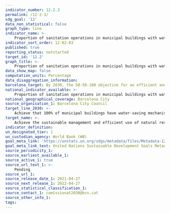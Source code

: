 ```yaml
---
indicator_number: 12.2.3
permalink: /12-2-3/
sdg_goal: '12'
data_non_statistical: false
graph_type: line
indicator_name: >-
    Proportion of sanitation operations in municipal buildings with water-saving mechanisms 
indicator_sort_order: 12-02-03
published: true
reporting_status: notstarted
target_id: '12.2'
graph_title: >-
    Proportion of sanitation operations in municipal buildings with water-saving mechanisms 
data_show_map: false
computation_units: Percentage
data_disaggregation_information: 
barcelona_target: By 2030, the 50-50-100 objective for an efficient and sustainable use of natural resources
national_indicator_available: >-
    Proportion of sanitation operations in municipal buildings with water-saving mechanisms 
national_geographical_coverage: Barcelona City
source_organisation_1: Barcelona City Council
target_line_2030: >-
    Achieve that 100% of municipal buildings have water-saving mechanisms to reduce consumption
target_name: >-
    Achieve the sustainable management and efficient use of natural resources
indicator_definition:
un_designated_tier: 1
un_custodian_agency: World Bank (WB)
goal_meta_link: 'https://unstats.un.org/sdgs/metadata/files/Metadata-12-02-01.pdf'
goal_meta_link_text: United Nations Sustainable Development Goals Metadata (pdf 894kB)
source_periodicity_1: 
source_earliest_available_1: 
source_active_1: true
source_url_text_1: >-
    Pending
source_url_1: 
source_release_date_1: 2021-04-27
source_next_release_1: 2022-04-27
source_statistical_classification_1: 
source_contact_1: comissionat2030@bcn.cat
source_other_info_1:
tags:
---
```


